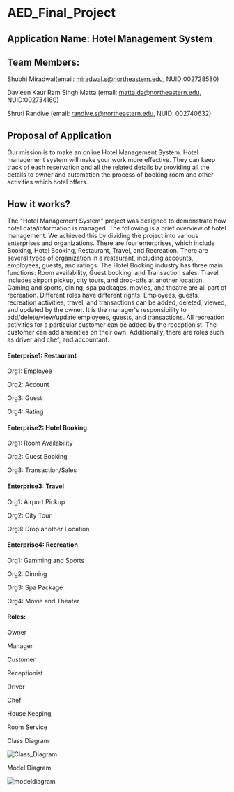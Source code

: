 # AED_Final_Project

## Application Name:  Hotel Management System

## Team Members:  

Shubhi Miradwal(email: miradwal.s@northeastern.edu, NUID:002728580)

Davleen Kaur Ram Singh Matta (email: matta.da@northeastern.edu, NUID:002734160)

Shruti Randive (email: randive.s@northeastern.edu, NUID: 002740632)


## Proposal of Application
Our mission is to make an online Hotel Management System. Hotel management system will make your work more effective. They can keep track of each reservation and all the related details by providing all the details to owner and automation the process of booking room and other activities which hotel offers.



## How it works? 

The "Hotel Management System" project was designed to demonstrate how hotel data/information is managed. The following is a brief overview of hotel management. We achieved this by dividing the project into various enterprises and organizations. There are four enterprises, which include Booking, Hotel Booking, Restaurant, Travel, and Recreation. There are several types of organization in a restaurant, including accounts, employees, guests, and ratings. The Hotel Booking industry has three main functions: Room availability, Guest booking, and Transaction sales. Travel includes airport pickup, city tours, and drop-offs at another location. Gaming and sports, dining, spa packages, movies, and theatre are all part of recreation. Different roles have different rights. Employees, guests, recreation activities, travel, and transactions can be added, deleted, viewed, and updated by the owner. It is the manager's responsibility to add/delete/view/update employees, guests, and transactions. All recreation activities for a particular customer can be added by the receptionist. The customer can add amenities on their own. Additionally, there are roles such as driver and chef, and accountant.
#### Enterprise1: Restaurant
 
Org1: Employee

Org2: Account

Org3: Guest

Org4: Rating

#### Enterprise2: Hotel Booking

Org1: Room Availability

Org2: Guest Booking

Org3: Transaction/Sales

#### Enterprise3: Travel

Org1: Airport Pickup

Org2: City Tour

Org3: Drop another Location

#### Enterprise4:  Recreation

Org1: Gamming and Sports 

Org2: Dinning

Org3:  Spa Package

Org4: Movie and Theater

#### Roles: 

Owner

Manager

Customer

Receptionist

Driver

Chef

House Keeping

Room Service

Class Diagram

![Class_Diagram](https://user-images.githubusercontent.com/114192364/206959676-3f91c6ad-0529-4967-9be2-a04ac2211672.png)

Model Diagram 

![modeldiagram](https://user-images.githubusercontent.com/114192364/206959688-d2b2fe8a-36b0-4a87-8706-65ec6467328c.png)
